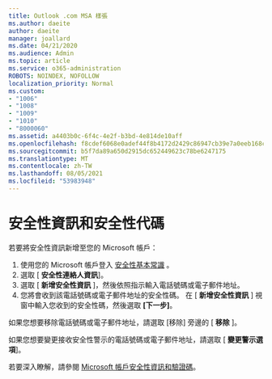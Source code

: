 ```yaml
---
title: Outlook .com MSA 樣張
ms.author: daeite
author: daeite
manager: joallard
ms.date: 04/21/2020
ms.audience: Admin
ms.topic: article
ms.service: o365-administration
ROBOTS: NOINDEX, NOFOLLOW
localization_priority: Normal
ms.custom:
- "1006"
- "1008"
- "1009"
- "1010"
- "8000060"
ms.assetid: a4403b0c-6f4c-4e2f-b3bd-4e814de10aff
ms.openlocfilehash: f8cdef6068e0adef44f8b4172d2429c86947cb39e7a0eeb168ca6b4400e8b585
ms.sourcegitcommit: b5f7da89a650d2915dc652449623c78be6247175
ms.translationtype: MT
ms.contentlocale: zh-TW
ms.lasthandoff: 08/05/2021
ms.locfileid: "53983948"
---
```

# <a name="security-info-and-security-codes"></a>安全性資訊和安全性代碼

若要將安全性資訊新增至您的 Microsoft 帳戶：

1. 使用您的 Microsoft 帳戶登入 [安全性基本常識](https://account.microsoft.com/security) 。
1. 選取 [ **安全性連絡人資訊**]。
1. 選取 [ **新增安全性資訊** ]，然後依照指示輸入電話號碼或電子郵件地址。
1. 您將會收到該電話號碼或電子郵件地址的安全性碼。 在 [ **新增安全性資訊** ] 視窗中輸入您收到的安全性碼，然後選取 **[下一步]**。

如果您想要移除電話號碼或電子郵件地址，請選取 [移除] 旁邊的 [ **移除** ]。

如果您想要變更接收安全性警示的電話號碼或電子郵件地址，請選取 [ **變更警示選項**]。

若要深入瞭解，請參閱 [Microsoft 帳戶安全性資訊和驗證碼](https://support.microsoft.com/help/12428/)。
